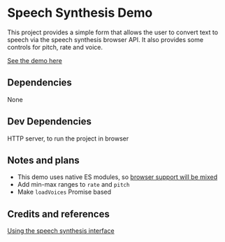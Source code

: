 # Speech Synthesis Demo

This project provides a simple form that allows the user to convert text to 
speech via the speech synthesis browser API. It also provides some controls for pitch, rate and voice.

[See the demo here](https://github.com/rjbultitude/Web-SpeechSynthesis-demo)

## Dependencies
None

## Dev Dependencies
HTTP server, to run the project in browser

## Notes and plans
* This demo uses native ES modules, so [browser support will be mixed](https://caniuse.com/#search=modules)
* Add min-max ranges to `rate` and `pitch`
* Make `loadVoices` Promise based

## Credits and references
[Using the speech synthesis interface](https://manu.ninja/using-the-speech-synthesis-interface-of-the-web-speech-api/)
